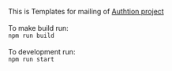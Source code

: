 This is Templates for mailing of [Authtion project](https://github.com/dowhileforeach/authtion)
<br><br>
To make build run:
<br>
`npm run build`
<br><br>
To development run:
<br>
`npm run start` 